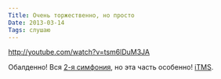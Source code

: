 ```yaml
---
Title: Очень торжественно, но просто
Date: 2013-03-14
Tags: слушаю
---
```


http://youtube.com/watch?v=tsm6lDuM3JA

Обалденно! Вся [2-я симфония](http://www.youtube.com/watch?v=Bdc5n562zZg), но эта часть особенно! [iTMS](https://itunes.apple.com/ru/album/mahler-symphony-no.-2-in-c/id459069685).